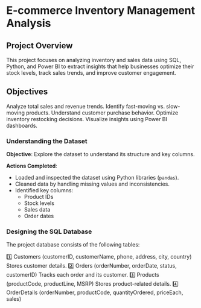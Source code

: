 # E-commerce Inventory Management Analysis
## Project Overview

This project focuses on analyzing inventory and sales data using SQL, Python, and Power BI to extract insights that help businesses optimize their stock levels, track sales trends, and improve customer engagement.

## Objectives
Analyze total sales and revenue trends.
Identify fast-moving vs. slow-moving products.
Understand customer purchase behavior.
Optimize inventory restocking decisions.
Visualize insights using Power BI dashboards.



### Understanding the Dataset
**Objective**: Explore the dataset to understand its structure and key columns.

**Actions Completed**:
- Loaded and inspected the dataset using Python libraries (`pandas`).
- Cleaned data by handling missing values and inconsistencies.
- Identified key columns:
  - Product IDs
  - Stock levels
  - Sales data
  - Order dates

### Designing the SQL Database
The project database consists of the following tables:

1️⃣ Customers (customerID, customerName, phone, address, city, country)
Stores customer details.
2️⃣ Orders (orderNumber, orderDate, status, customerID)
Tracks each order and its customer.
3️⃣ Products (productCode, productLine, MSRP)
Stores product-related details.
4️⃣ OrderDetails (orderNumber, productCode, quantityOrdered, priceEach, sales)

